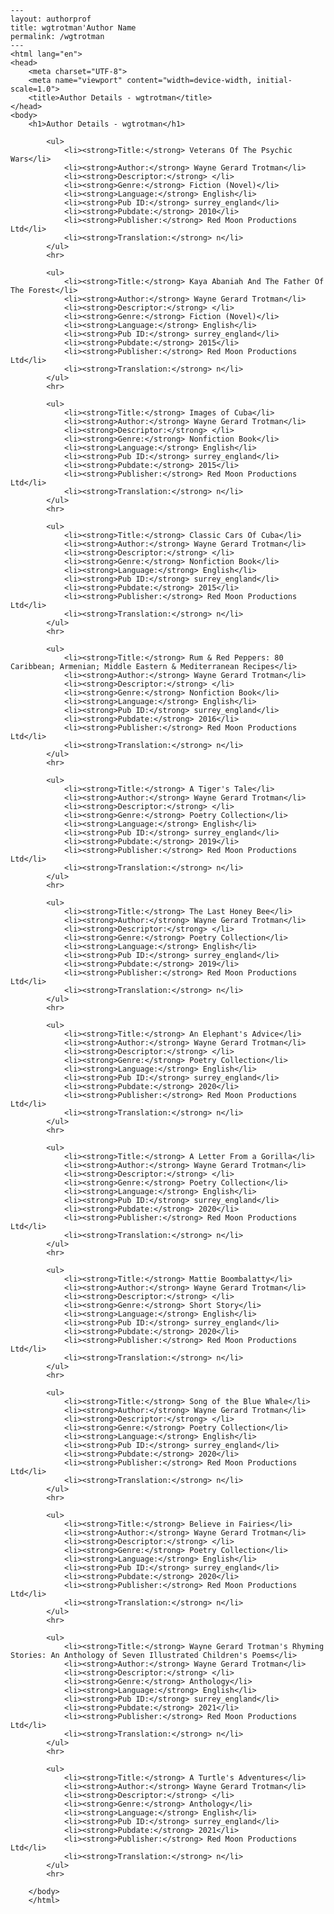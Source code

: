 
    ---
    layout: authorprof
    title: wgtrotman'Author Name 
    permalink: /wgtrotman
    ---
    <html lang="en">
    <head>
        <meta charset="UTF-8">
        <meta name="viewport" content="width=device-width, initial-scale=1.0">
        <title>Author Details - wgtrotman</title>
    </head>
    <body>
        <h1>Author Details - wgtrotman</h1>
        
            <ul>
                <li><strong>Title:</strong> Veterans Of The Psychic Wars</li>
                <li><strong>Author:</strong> Wayne Gerard Trotman</li>
                <li><strong>Descriptor:</strong> </li>
                <li><strong>Genre:</strong> Fiction (Novel)</li>
                <li><strong>Language:</strong> English</li>
                <li><strong>Pub ID:</strong> surrey_england</li>
                <li><strong>Pubdate:</strong> 2010</li>
                <li><strong>Publisher:</strong> Red Moon Productions Ltd</li>
                <li><strong>Translation:</strong> n</li>
            </ul>
            <hr>
            
            <ul>
                <li><strong>Title:</strong> Kaya Abaniah And The Father Of The Forest</li>
                <li><strong>Author:</strong> Wayne Gerard Trotman</li>
                <li><strong>Descriptor:</strong> </li>
                <li><strong>Genre:</strong> Fiction (Novel)</li>
                <li><strong>Language:</strong> English</li>
                <li><strong>Pub ID:</strong> surrey_england</li>
                <li><strong>Pubdate:</strong> 2015</li>
                <li><strong>Publisher:</strong> Red Moon Productions Ltd</li>
                <li><strong>Translation:</strong> n</li>
            </ul>
            <hr>
            
            <ul>
                <li><strong>Title:</strong> Images of Cuba</li>
                <li><strong>Author:</strong> Wayne Gerard Trotman</li>
                <li><strong>Descriptor:</strong> </li>
                <li><strong>Genre:</strong> Nonfiction Book</li>
                <li><strong>Language:</strong> English</li>
                <li><strong>Pub ID:</strong> surrey_england</li>
                <li><strong>Pubdate:</strong> 2015</li>
                <li><strong>Publisher:</strong> Red Moon Productions Ltd</li>
                <li><strong>Translation:</strong> n</li>
            </ul>
            <hr>
            
            <ul>
                <li><strong>Title:</strong> Classic Cars Of Cuba</li>
                <li><strong>Author:</strong> Wayne Gerard Trotman</li>
                <li><strong>Descriptor:</strong> </li>
                <li><strong>Genre:</strong> Nonfiction Book</li>
                <li><strong>Language:</strong> English</li>
                <li><strong>Pub ID:</strong> surrey_england</li>
                <li><strong>Pubdate:</strong> 2015</li>
                <li><strong>Publisher:</strong> Red Moon Productions Ltd</li>
                <li><strong>Translation:</strong> n</li>
            </ul>
            <hr>
            
            <ul>
                <li><strong>Title:</strong> Rum & Red Peppers: 80 Caribbean; Armenian; Middle Eastern & Mediterranean Recipes</li>
                <li><strong>Author:</strong> Wayne Gerard Trotman</li>
                <li><strong>Descriptor:</strong> </li>
                <li><strong>Genre:</strong> Nonfiction Book</li>
                <li><strong>Language:</strong> English</li>
                <li><strong>Pub ID:</strong> surrey_england</li>
                <li><strong>Pubdate:</strong> 2016</li>
                <li><strong>Publisher:</strong> Red Moon Productions Ltd</li>
                <li><strong>Translation:</strong> n</li>
            </ul>
            <hr>
            
            <ul>
                <li><strong>Title:</strong> A Tiger's Tale</li>
                <li><strong>Author:</strong> Wayne Gerard Trotman</li>
                <li><strong>Descriptor:</strong> </li>
                <li><strong>Genre:</strong> Poetry Collection</li>
                <li><strong>Language:</strong> English</li>
                <li><strong>Pub ID:</strong> surrey_england</li>
                <li><strong>Pubdate:</strong> 2019</li>
                <li><strong>Publisher:</strong> Red Moon Productions Ltd</li>
                <li><strong>Translation:</strong> n</li>
            </ul>
            <hr>
            
            <ul>
                <li><strong>Title:</strong> The Last Honey Bee</li>
                <li><strong>Author:</strong> Wayne Gerard Trotman</li>
                <li><strong>Descriptor:</strong> </li>
                <li><strong>Genre:</strong> Poetry Collection</li>
                <li><strong>Language:</strong> English</li>
                <li><strong>Pub ID:</strong> surrey_england</li>
                <li><strong>Pubdate:</strong> 2019</li>
                <li><strong>Publisher:</strong> Red Moon Productions Ltd</li>
                <li><strong>Translation:</strong> n</li>
            </ul>
            <hr>
            
            <ul>
                <li><strong>Title:</strong> An Elephant's Advice</li>
                <li><strong>Author:</strong> Wayne Gerard Trotman</li>
                <li><strong>Descriptor:</strong> </li>
                <li><strong>Genre:</strong> Poetry Collection</li>
                <li><strong>Language:</strong> English</li>
                <li><strong>Pub ID:</strong> surrey_england</li>
                <li><strong>Pubdate:</strong> 2020</li>
                <li><strong>Publisher:</strong> Red Moon Productions Ltd</li>
                <li><strong>Translation:</strong> n</li>
            </ul>
            <hr>
            
            <ul>
                <li><strong>Title:</strong> A Letter From a Gorilla</li>
                <li><strong>Author:</strong> Wayne Gerard Trotman</li>
                <li><strong>Descriptor:</strong> </li>
                <li><strong>Genre:</strong> Poetry Collection</li>
                <li><strong>Language:</strong> English</li>
                <li><strong>Pub ID:</strong> surrey_england</li>
                <li><strong>Pubdate:</strong> 2020</li>
                <li><strong>Publisher:</strong> Red Moon Productions Ltd</li>
                <li><strong>Translation:</strong> n</li>
            </ul>
            <hr>
            
            <ul>
                <li><strong>Title:</strong> Mattie Boombalatty</li>
                <li><strong>Author:</strong> Wayne Gerard Trotman</li>
                <li><strong>Descriptor:</strong> </li>
                <li><strong>Genre:</strong> Short Story</li>
                <li><strong>Language:</strong> English</li>
                <li><strong>Pub ID:</strong> surrey_england</li>
                <li><strong>Pubdate:</strong> 2020</li>
                <li><strong>Publisher:</strong> Red Moon Productions Ltd</li>
                <li><strong>Translation:</strong> n</li>
            </ul>
            <hr>
            
            <ul>
                <li><strong>Title:</strong> Song of the Blue Whale</li>
                <li><strong>Author:</strong> Wayne Gerard Trotman</li>
                <li><strong>Descriptor:</strong> </li>
                <li><strong>Genre:</strong> Poetry Collection</li>
                <li><strong>Language:</strong> English</li>
                <li><strong>Pub ID:</strong> surrey_england</li>
                <li><strong>Pubdate:</strong> 2020</li>
                <li><strong>Publisher:</strong> Red Moon Productions Ltd</li>
                <li><strong>Translation:</strong> n</li>
            </ul>
            <hr>
            
            <ul>
                <li><strong>Title:</strong> Believe in Fairies</li>
                <li><strong>Author:</strong> Wayne Gerard Trotman</li>
                <li><strong>Descriptor:</strong> </li>
                <li><strong>Genre:</strong> Poetry Collection</li>
                <li><strong>Language:</strong> English</li>
                <li><strong>Pub ID:</strong> surrey_england</li>
                <li><strong>Pubdate:</strong> 2020</li>
                <li><strong>Publisher:</strong> Red Moon Productions Ltd</li>
                <li><strong>Translation:</strong> n</li>
            </ul>
            <hr>
            
            <ul>
                <li><strong>Title:</strong> Wayne Gerard Trotman's Rhyming Stories: An Anthology of Seven Illustrated Children's Poems</li>
                <li><strong>Author:</strong> Wayne Gerard Trotman</li>
                <li><strong>Descriptor:</strong> </li>
                <li><strong>Genre:</strong> Anthology</li>
                <li><strong>Language:</strong> English</li>
                <li><strong>Pub ID:</strong> surrey_england</li>
                <li><strong>Pubdate:</strong> 2021</li>
                <li><strong>Publisher:</strong> Red Moon Productions Ltd</li>
                <li><strong>Translation:</strong> n</li>
            </ul>
            <hr>
            
            <ul>
                <li><strong>Title:</strong> A Turtle's Adventures</li>
                <li><strong>Author:</strong> Wayne Gerard Trotman</li>
                <li><strong>Descriptor:</strong> </li>
                <li><strong>Genre:</strong> Anthology</li>
                <li><strong>Language:</strong> English</li>
                <li><strong>Pub ID:</strong> surrey_england</li>
                <li><strong>Pubdate:</strong> 2021</li>
                <li><strong>Publisher:</strong> Red Moon Productions Ltd</li>
                <li><strong>Translation:</strong> n</li>
            </ul>
            <hr>
            
        </body>
        </html>
        